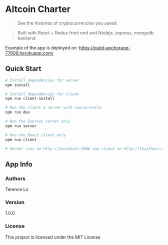 # Altcoin Charter

> See the histories of cryptocurrencies you saved

> Built with React + Redux front end and Nodejs, express, mongodb backend

Example of the app is deployed on:
https://quiet-anchorage-77609.herokuapp.com/


## Quick Start

``` bash
# Install dependencies for server
npm install

# Install dependencies for client
npm run client-install

# Run the client & server with concurrently
npm run dev

# Run the Express server only
npm run server

# Run the React client only
npm run client

# Server runs on http://localhost:5000 and client on http://localhost:3000
```

## App Info

### Authors

Terence Lo

### Version

1.0.0

### License

This project is licensed under the MIT License
